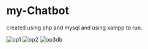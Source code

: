 # my-Chatbot
created using php and mysql and using xampp to run.


![op1](https://user-images.githubusercontent.com/92157076/212389070-a9961e97-2db7-44d4-999e-b051b63d3893.JPG)
![op2](https://user-images.githubusercontent.com/92157076/212389076-5d887f84-7ad2-4494-8522-7fc63cc4d690.JPG)
![op3db](https://user-images.githubusercontent.com/92157076/212389078-78de96ab-636b-4d25-9e63-39f9635a2c11.JPG)
